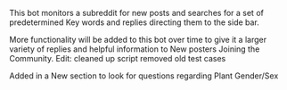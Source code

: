 This bot monitors a subreddit for new posts and searches for a set of predetermined Key words 
and replies directing them to the side bar.

More functionality will be added to this bot over time to give it a larger variety of replies and helpful information to New posters
Joining the Community.
Edit: cleaned up script removed old test cases

Added in a New section to look for questions regarding Plant Gender/Sex
